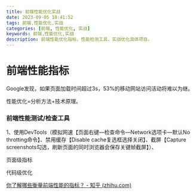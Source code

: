 ```yaml
---
title: 前端性能优化实战
date: 2023-09-05 18:41:52
tags: 前端,性能优化,实战
categories: [前端, 性能优化, 实战]
keywords: 前端,性能优化,实战
description: 前端性能优化指标，性能检测工具，实战优化具体项目。
---
```


# 前端性能指标

Google发现，如果页面加载时间超过3s，53%的移动网站访问活动将难以为继。

性能优化=分析方法+技术原理。

### 前端性能测试/检查工具

1、使用DevTools（模拟网速【页面右键—检查命令—Network选项卡—默认No throtting命令】、禁用缓存【Disable cache复选框选择关闭】、截屏【Capture screenshots勾选，刷新页面的同时浏览器会保存关键帧截屏】）、



页面级指标



代码级优化

[你了解哪些衡量前端性能的指标？ - 知乎 (zhihu.com)](https://zhuanlan.zhihu.com/p/425144740)